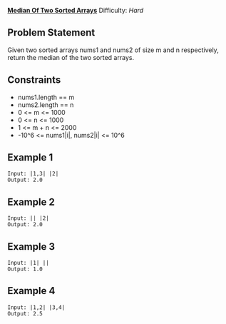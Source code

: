 [**Median Of Two Sorted Arrays**](https://leetcode.com/problems/median-of-two-sorted-arrays/)
Difficulty: *Hard*

## Problem Statement
Given two sorted arrays nums1 and nums2 of size m and n respectively, return the median of the two sorted arrays.

## Constraints
- nums1.length == m
- nums2.length == n
- 0 <= m <= 1000
- 0 <= n <= 1000
- 1 <= m + n <= 2000
- -10^6 <= nums1|i|, nums2|i| <= 10^6

## Example 1
```
Input: |1,3| |2|
Output: 2.0
```

## Example 2
```
Input: || |2|
Output: 2.0
```

## Example 3
```
Input: |1| ||
Output: 1.0
```

## Example 4
```
Input: |1,2| |3,4|
Output: 2.5
```
